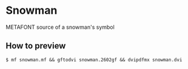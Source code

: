 # Snowman

METAFONT source of a snowman's symbol

## How to preview

~~~ Shell
$ mf snowman.mf && gftodvi snowman.2602gf && dvipdfmx snowman.dvi
~~~
